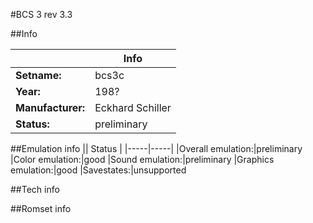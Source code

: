 #BCS 3 rev 3.3

##Info

||Info|
|-----|-----|
|**Setname:**|bcs3c
|**Year:**|198?
|**Manufacturer:**|Eckhard Schiller
|**Status:**|preliminary

##Emulation info
|| Status |
|-----|-----|
|Overall emulation:|preliminary
|Color emulation:|good
|Sound emulation:|preliminary
|Graphics emulation:|good
|Savestates:|unsupported

##Tech info

##Romset info

<!--- START OF EDITED COMMENT DO NOT TOUCH TEXT ABOVE-->
